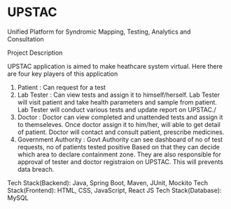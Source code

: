 # UPSTAC
Unified Platform for Syndromic Mapping, Testing, Analytics and Consultation

Project Description

UPSTAC application is aimed to make heathcare system virtual. 
Here there are four key players of this application
1. Patient : Can request for a test 
2. Lab Tester : Can view tests and assign it to himself/herself.
Lab Tester will visit patient and take health parameters and sample from patient.
Lab Tester will conduct various tests and update report on UPSTAC./
3. Doctor : Doctor can view completed and unattended tests and assign it to themseleves.
Once doctor assign it to him/her, will able to get detail of patient. 
Doctor will contact and consult patient, prescribe medicines. 
4. Government Authority : Govt Authority can see dashboard of no of test requests, no of patients tested positive
Based on that they can decide which area to declare containment zone. They are also responsible for approval of tester and doctor
registraion on UPSTAC. This will prevents data breach.

Tech Stack(Backend): Java, Spring Boot, Maven, JUnit, Mockito
Tech Stack(Frontend): HTML, CSS, JavaScript, React JS
Tech Stack(Database): MySQL
